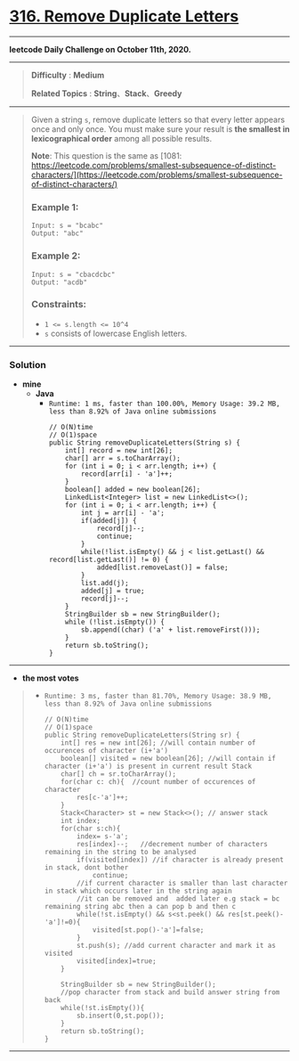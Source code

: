 # [316. Remove Duplicate Letters](https://leetcode.com/problems/remove-duplicate-letters/)

---

**leetcode Daily Challenge on October 11th, 2020.**

---

> **Difficulty** : **Medium**
>
> **Related Topics** : **String**、**Stack**、**Greedy**

---

> Given a string `s`, remove duplicate letters so that every letter appears once and only once.
> You must make sure your result is **the smallest in lexicographical order** among all possible results.
>
> **Note**: This question is the same as [1081: https://leetcode.com/problems/smallest-subsequence-of-distinct-characters/](https://leetcode.com/problems/smallest-subsequence-of-distinct-characters/)
>
>
>
> ### Example 1:
> ```
> Input: s = "bcabc"
> Output: "abc"
> ```
>
> ### Example 2:
> ```
> Input: s = "cbacdcbc"
> Output: "acdb"
> ```
>
> ### Constraints:
> * `1 <= s.length <= 10^4`
> * `s` consists of lowercase English letters.


---


### Solution
* **mine**
  * **Java**
    * `Runtime: 1 ms, faster than 100.00%, Memory Usage: 39.2 MB, less than 8.92% of Java online submissions`
      ```
      // O(N)time
      // O(1)space
      public String removeDuplicateLetters(String s) {
          int[] record = new int[26];
          char[] arr = s.toCharArray();
          for (int i = 0; i < arr.length; i++) {
              record[arr[i] - 'a']++;
          }
          boolean[] added = new boolean[26];
          LinkedList<Integer> list = new LinkedList<>();
          for (int i = 0; i < arr.length; i++) {
              int j = arr[i] - 'a';
              if(added[j]) {
                  record[j]--;
                  continue;
              }
              while(!list.isEmpty() && j < list.getLast() && record[list.getLast()] != 0) {
                  added[list.removeLast()] = false;
              }
              list.add(j);
              added[j] = true;
              record[j]--;
          }
          StringBuilder sb = new StringBuilder();
          while (!list.isEmpty()) {
              sb.append((char) ('a' + list.removeFirst()));
          }
          return sb.toString();
      }
      ```

---

* **the most votes**
>  * `Runtime: 3 ms, faster than 81.70%, Memory Usage: 38.9 MB, less than 8.92% of Java online submissions`
>    ```
>    // O(N)time
>    // O(1)space
>    public String removeDuplicateLetters(String sr) {
>        int[] res = new int[26]; //will contain number of occurences of character (i+'a')
>        boolean[] visited = new boolean[26]; //will contain if character (i+'a') is present in current result Stack
>        char[] ch = sr.toCharArray();
>        for(char c: ch){  //count number of occurences of character
>            res[c-'a']++;
>        }
>        Stack<Character> st = new Stack<>(); // answer stack
>        int index;
>        for(char s:ch){
>            index= s-'a';
>            res[index]--;   //decrement number of characters remaining in the string to be analysed
>            if(visited[index]) //if character is already present in stack, dont bother
>                continue;
>            //if current character is smaller than last character in stack which occurs later in the string again
>            //it can be removed and  added later e.g stack = bc remaining string abc then a can pop b and then c
>            while(!st.isEmpty() && s<st.peek() && res[st.peek()-'a']!=0){
>                visited[st.pop()-'a']=false;
>            }
>            st.push(s); //add current character and mark it as visited
>            visited[index]=true;
>        }
>
>        StringBuilder sb = new StringBuilder();
>        //pop character from stack and build answer string from back
>        while(!st.isEmpty()){
>            sb.insert(0,st.pop());
>        }
>        return sb.toString();
>    }
>    ```

---


